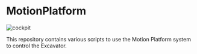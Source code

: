 # MotionPlatform

![cockpit](https://github.com/user-attachments/assets/13221f70-b78a-456f-b9c6-6b03398ee156)

This repository contains various scripts to use the Motion Platform system to control the Excavator.

